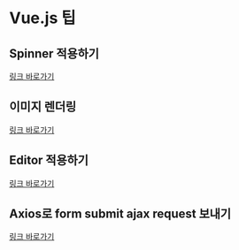 # Vue.js 팁

## Spinner 적용하기
[링크 바로가기](https://github.com/limdongjin/TIL/tree/master/vuejs/general/spinner)

## 이미지 렌더링
[링크 바로가기](https://github.com/limdongjin/TIL/tree/master/vuejs/general/imagerender)

## Editor 적용하기
[링크 바로가기](https://github.com/limdongjin/TIL/tree/master/vuejs/general/editor)

## Axios로 form submit ajax request 보내기
[링크 바로가기](https://github.com/limdongjin/TIL/tree/master/vuejs/general/axios)